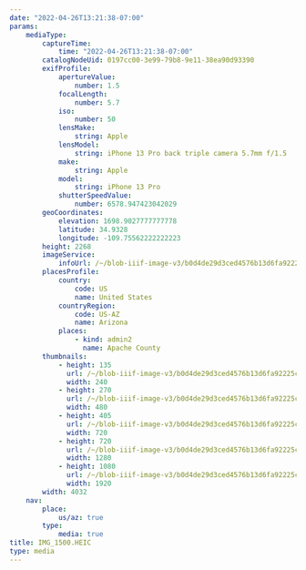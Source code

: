 ```yaml
---
date: "2022-04-26T13:21:38-07:00"
params:
    mediaType:
        captureTime:
            time: "2022-04-26T13:21:38-07:00"
        catalogNodeUid: 0197cc00-3e99-79b8-9e11-38ea90d93390
        exifProfile:
            apertureValue:
                number: 1.5
            focalLength:
                number: 5.7
            iso:
                number: 50
            lensMake:
                string: Apple
            lensModel:
                string: iPhone 13 Pro back triple camera 5.7mm f/1.5
            make:
                string: Apple
            model:
                string: iPhone 13 Pro
            shutterSpeedValue:
                number: 6578.947423042029
        geoCoordinates:
            elevation: 1698.9027777777778
            latitude: 34.9328
            longitude: -109.75562222222223
        height: 2268
        imageService:
            infoUrl: /~/blob-iiif-image-v3/b0d4de29d3ced4576b13d6fa92225c3a779b446853ef7fdec456d9cb6e8936b8/info.json
        placesProfile:
            country:
                code: US
                name: United States
            countryRegion:
                code: US-AZ
                name: Arizona
            places:
                - kind: admin2
                  name: Apache County
        thumbnails:
            - height: 135
              url: /~/blob-iiif-image-v3/b0d4de29d3ced4576b13d6fa92225c3a779b446853ef7fdec456d9cb6e8936b8/full/240%2C135/0/default.jpg
              width: 240
            - height: 270
              url: /~/blob-iiif-image-v3/b0d4de29d3ced4576b13d6fa92225c3a779b446853ef7fdec456d9cb6e8936b8/full/480%2C270/0/default.jpg
              width: 480
            - height: 405
              url: /~/blob-iiif-image-v3/b0d4de29d3ced4576b13d6fa92225c3a779b446853ef7fdec456d9cb6e8936b8/full/720%2C405/0/default.jpg
              width: 720
            - height: 720
              url: /~/blob-iiif-image-v3/b0d4de29d3ced4576b13d6fa92225c3a779b446853ef7fdec456d9cb6e8936b8/full/1280%2C720/0/default.jpg
              width: 1280
            - height: 1080
              url: /~/blob-iiif-image-v3/b0d4de29d3ced4576b13d6fa92225c3a779b446853ef7fdec456d9cb6e8936b8/full/1920%2C1080/0/default.jpg
              width: 1920
        width: 4032
    nav:
        place:
            us/az: true
        type:
            media: true
title: IMG_1500.HEIC
type: media
---
```

